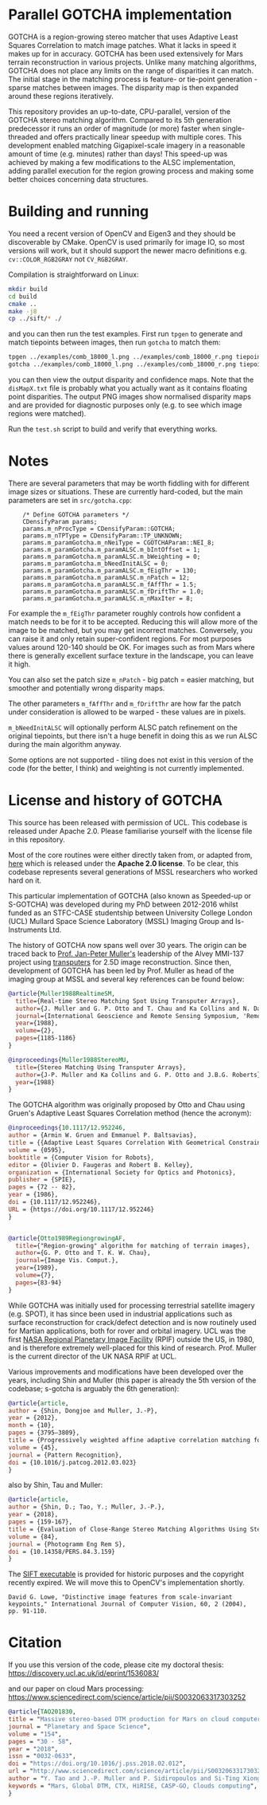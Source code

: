 # Parallel GOTCHA implementation

GOTCHA is a region-growing stereo matcher that uses Adaptive Least Squares Correlation to match image patches. What it lacks in speed it makes up for in accuracy. GOTCHA has been used extensively for Mars terrain reconstruction in various projects. Unlike many matching algorithms, GOTCHA does not place any limits on the range of disparities it can match. The initial stage in the matching process is feature- or tie-point generation - sparse matches between images. The disparity map is then expanded around these regions iteratively.

This repository provides an up-to-date, CPU-parallel, version of the GOTCHA stereo matching algorithm. Compared to its 5th generation predecessor it runs an order of magnitude (or more) faster when single-threaded and offers practically linear speedup with multiple cores. This development enabled matching Gigapixel-scale imagery in a reasonable amount of time (e.g. minutes) rather than days! This speed-up was achieved by making a few modifications to the ALSC implementation, adding parallel execution for the region growing process and making some better choices concerning data structures.

# Building and running

You need a recent version of OpenCV and Eigen3 and they should be discoverable by CMake. OpenCV is used primarily for image IO, so most versions will work, but it should support the newer macro definitions e.g. `cv::COLOR_RGB2GRAY` not `CV_RGB2GRAY`.

Compilation is straightforward on Linux:

``` bash
mkdir build
cd build
cmake ..
make -j8
cp ../sift/* ./
```

and you can then run the test examples. First run `tpgen` to generate and match tiepoints between images, then run `gotcha` to match them:

``` bash
tpgen ../examples/comb_18000_l.png ../examples/comb_18000_r.png tiepoints.txt
gotcha ../examples/comb_18000_l.png ../examples/comb_18000_r.png tiepoints.txt ./
```

you can then view the output disparity and confidence maps. Note that the `disMapX.txt` file is probably what you actually want as it contains floating point disparities. The output PNG images show normalised disparity maps and are provided for diagnostic purposes only (e.g. to see which image regions were matched).

Run the `test.sh` script to build and verify that everything works.

# Notes

There are several parameters that may be worth fiddling with for different image sizes or situations. These are currently hard-coded, but the main parameters are set in `src/gotcha.cpp`:

```
    /* Define GOTCHA parameters */
    CDensifyParam params;
    params.m_nProcType = CDensifyParam::GOTCHA;
    params.m_nTPType = CDensifyParam::TP_UNKNOWN;
    params.m_paramGotcha.m_nNeiType = CGOTCHAParam::NEI_8;
    params.m_paramGotcha.m_paramALSC.m_bIntOffset = 1;
    params.m_paramGotcha.m_paramALSC.m_bWeighting = 0;
    params.m_paramGotcha.m_bNeedInitALSC = 0;
    params.m_paramGotcha.m_paramALSC.m_fEigThr = 130;
    params.m_paramGotcha.m_paramALSC.m_nPatch = 12;
    params.m_paramGotcha.m_paramALSC.m_fAffThr = 1.5;
    params.m_paramGotcha.m_paramALSC.m_fDriftThr = 1.0;
    params.m_paramGotcha.m_paramALSC.m_nMaxIter = 8;
```

For example the `m_fEigThr` parameter roughly controls how confident a match needs to be for it to be accepted. Reducing this will allow more of the image to be matched, but you may get incorrect matches. Conversely, you can raise it and only retain super-confident regions. For most purposes values around 120-140 should be OK. For images such as from Mars where there is generally excellent surface texture in the landscape, you can leave it high.

You can also set the patch size `m_nPatch` - big patch = easier matching, but smoother and potentially wrong disparity maps.

The other parameters `m_fAffThr` and `m_fDriftThr` are how far the patch under consideration is allowed to be warped - these values are in pixels.

`m_bNeedInitALSC` will optionally perform ALSC patch refinement on the original tiepoints, but there isn't a huge benefit in doing this as we run ALSC during the main algorithm anyway.

Some options are not supported - tiling does not exist in this version of the code (for the better, I think) and weighting is not currently implemented.

# License and history of GOTCHA

This source has been released with permission of UCL. This codebase is released under Apache 2.0. Please familiarise yourself with the license file in this repository.

Most of the core routines were either directly taken from, or adapted from, [here](https://github.com/mssl-imaging/CASP-GO) which is released under the **Apache 2.0 license**. To be clear, this codebase represents several generations of MSSL researchers who worked hard on it.

This particular implementation of GOTCHA (also known as Speeded-up or S-GOTCHA) was developed during my PhD between 2012-2016 whilst funded as an STFC-CASE studentship between University College London (UCL) Mullard Space Science Laboratory (MSSL) Imaging Group and Is-Instruments Ltd.

The history of GOTCHA now spans well over 30 years. The origin can be traced back to [Prof. Jan-Peter Muller's](https://www.ucl.ac.uk/mssl/people/prof-jan-peter-muller) leadership of the Alvey MMI-137 project using [transputers](https://en.wikipedia.org/wiki/Transputer) for 2.5D image reconstruction. Since then, development of GOTCHA has been led by Prof. Muller as head of the imaging group at MSSL and several key references can be found below:

``` bibtex
@article{Muller1988RealtimeSM,
  title={Real-time Stereo Matching Spot Using Transputer Arrays},
  author={J. Muller and G. P. Otto and T. Chau and Ka Collins and N. Day and I. Dowman and M. Jackson and M. O'Neill and V. Paramananda and J.B.G. Roberts and A. Stevens and M. Upton},
  journal={International Geoscience and Remote Sensing Symposium, 'Remote Sensing: Moving Toward the 21st Century'.},
  year={1988},
  volume={2},
  pages={1185-1186}
}

@inproceedings{Muller1988StereoMU,
  title={Stereo Matching Using Transputer Arrays},
  author={J-P. Muller and Ka Collins and G. P. Otto and J.B.G. Roberts},
  year={1988}
}
```

The GOTCHA algorithm was originally proposed by Otto and Chau using Gruen's Adaptive Least Squares Correlation method (hence the acronym):

``` bibtex
@inproceedings{10.1117/12.952246,
author = {Armin W. Gruen and Emmanuel P. Baltsavias},
title = {{Adaptive Least Squares Correlation With Geometrical Constraints}},
volume = {0595},
booktitle = {Computer Vision for Robots},
editor = {Olivier D. Faugeras and Robert B. Kelley},
organization = {International Society for Optics and Photonics},
publisher = {SPIE},
pages = {72 -- 82},
year = {1986},
doi = {10.1117/12.952246},
URL = {https://doi.org/10.1117/12.952246}
}


@article{Otto1989RegiongrowingAF,
  title={"Region-growing" algorithm for matching of terrain images},
  author={G. P. Otto and T. K. W. Chau},
  journal={Image Vis. Comput.},
  year={1989},
  volume={7},
  pages={83-94}
}
```

While GOTCHA was initially used for processing terrestrial satellite imagery (e.g. SPOT), it has since been used in industrial applications such as surface reconstruction for crack/defect detection and is now routinely used for Martian applications, both for rover and orbital imagery. UCL was the first [NASA Regional Planetary Image Facility](https://en.wikipedia.org/wiki/Regional_Planetary_Image_Facility) (RPIF) outside the US, in 1980, and is therefore extremely well-placed for this kind of research. Prof. Muller is the current director of the UK NASA RPIF at UCL.

Various improvements and modifications have been developed over the years, including Shin and Muller (this paper is already the 5th version of the codebase; s-gotcha is arguably the 6th generation):

``` bibtex
@article{article,
author = {Shin, Dongjoe and Muller, J.-P},
year = {2012},
month = {10},
pages = {3795–3809},
title = {Progressively weighted affine adaptive correlation matching for quasi-dense 3D reconstruction},
volume = {45},
journal = {Pattern Recognition},
doi = {10.1016/j.patcog.2012.03.023}
}
```

also by Shin, Tau and Muller:

``` bibtex
@article{article,
author = {Shin, D.; Tao, Y.; Muller, J.-P.},
year = {2018},
pages = {159-167},
title = {Evaluation of Close-Range Stereo Matching Algorithms Using Stereoscopic Measurements.},
volume = {84},
journal = {Photogramm Eng Rem S},
doi = {10.14358/PERS.84.3.159}
}
```

The [SIFT executable](https://www.cs.ubc.ca/~lowe/keypoints/) is provided for historic purposes and the copyright recently expired. We will move this to OpenCV's implementation shortly.

```
David G. Lowe, "Distinctive image features from scale-invariant keypoints," International Journal of Computer Vision, 60, 2 (2004), pp. 91-110.
```

# Citation

If you use this version of the code, please cite my doctoral thesis: https://discovery.ucl.ac.uk/id/eprint/1536083/

and our paper on cloud Mars processing: https://www.sciencedirect.com/science/article/pii/S0032063317303252

``` bibtex
@article{TAO201830,
title = "Massive stereo-based DTM production for Mars on cloud computers",
journal = "Planetary and Space Science",
volume = "154",
pages = "30 - 58",
year = "2018",
issn = "0032-0633",
doi = "https://doi.org/10.1016/j.pss.2018.02.012",
url = "http://www.sciencedirect.com/science/article/pii/S0032063317303252",
author = "Y. Tao and J.-P. Muller and P. Sidiropoulos and Si-Ting Xiong and A.R.D. Putri and S.H.G. Walter and J. Veitch-Michaelis and V. Yershov",
keywords = "Mars, Global DTM, CTX, HiRISE, CASP-GO, Clouds computing",
}
```
